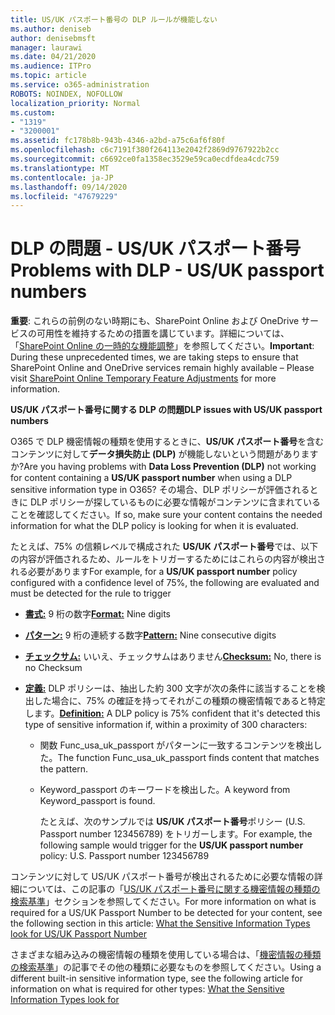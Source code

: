 ```yaml
---
title: US/UK パスポート番号の DLP ルールが機能しない
ms.author: deniseb
author: denisebmsft
manager: laurawi
ms.date: 04/21/2020
ms.audience: ITPro
ms.topic: article
ms.service: o365-administration
ROBOTS: NOINDEX, NOFOLLOW
localization_priority: Normal
ms.custom:
- "1319"
- "3200001"
ms.assetid: fc178b8b-943b-4346-a2bd-a75c6af6f80f
ms.openlocfilehash: c6c7191f380f264113e2042f2869d9767922b2cc
ms.sourcegitcommit: c6692ce0fa1358ec3529e59ca0ecdfdea4cdc759
ms.translationtype: MT
ms.contentlocale: ja-JP
ms.lasthandoff: 09/14/2020
ms.locfileid: "47679229"
---
```

# <a name="problems-with-dlp---usuk-passport-numbers"></a><span data-ttu-id="d0cc2-102">DLP の問題 - US/UK パスポート番号</span><span class="sxs-lookup"><span data-stu-id="d0cc2-102">Problems with DLP - US/UK passport numbers</span></span>

<span data-ttu-id="d0cc2-103">**重要**: これらの前例のない時期にも、SharePoint Online および OneDrive サービスの可用性を維持するための措置を講じています。詳細については、「[SharePoint Online の一時的な機能調整](https://aka.ms/ODSPAdjustments)」を参照してください。</span><span class="sxs-lookup"><span data-stu-id="d0cc2-103">**Important**: During these unprecedented times, we are taking steps to ensure that SharePoint Online and OneDrive services remain highly available – Please visit [SharePoint Online Temporary Feature Adjustments](https://aka.ms/ODSPAdjustments) for more information.</span></span>

<span data-ttu-id="d0cc2-104">**US/UK パスポート番号に関する DLP の問題**</span><span class="sxs-lookup"><span data-stu-id="d0cc2-104">**DLP issues with US/UK passport numbers**</span></span>

<span data-ttu-id="d0cc2-105">O365 で DLP 機密情報の種類を使用するときに、**US/UK パスポート番号**を含むコンテンツに対して**データ損失防止 (DLP)** が機能しないという問題がありますか?</span><span class="sxs-lookup"><span data-stu-id="d0cc2-105">Are you having problems with **Data Loss Prevention (DLP)** not working for content containing a **US/UK passport number** when using a DLP sensitive information type in O365?</span></span> <span data-ttu-id="d0cc2-106">その場合、DLP ポリシーが評価されるときに DLP ポリシーが探しているものに必要な情報がコンテンツに含まれていることを確認してください。</span><span class="sxs-lookup"><span data-stu-id="d0cc2-106">If so, make sure your content contains the needed information for what the DLP policy is looking for when it is evaluated.</span></span>
  
<span data-ttu-id="d0cc2-107">たとえば、75% の信頼レベルで構成された **US/UK パスポート番号**では、以下の内容が評価されるため、ルールをトリガーするためにはこれらの内容が検出される必要があります</span><span class="sxs-lookup"><span data-stu-id="d0cc2-107">For example, for a **US/UK passport number** policy configured with a confidence level of 75%, the following are evaluated and must be detected for the rule to trigger</span></span>
  
- <span data-ttu-id="d0cc2-108">**[書式:](https://docs.microsoft.com/microsoft-365/compliance/sensitive-information-type-entity-definitions#format-77)** 9 桁の数字</span><span class="sxs-lookup"><span data-stu-id="d0cc2-108">**[Format:](https://docs.microsoft.com/microsoft-365/compliance/sensitive-information-type-entity-definitions#format-77)** Nine digits</span></span>

- <span data-ttu-id="d0cc2-109">**[パターン:](https://docs.microsoft.com/microsoft-365/compliance/sensitive-information-type-entity-definitions#pattern-77)** 9 桁の連続する数字</span><span class="sxs-lookup"><span data-stu-id="d0cc2-109">**[Pattern:](https://docs.microsoft.com/microsoft-365/compliance/sensitive-information-type-entity-definitions#pattern-77)** Nine consecutive digits</span></span>

- <span data-ttu-id="d0cc2-110">**[チェックサム:](https://docs.microsoft.com/microsoft-365/compliance/sensitive-information-type-entity-definitions#checksum-76)** いいえ、チェックサムはありません</span><span class="sxs-lookup"><span data-stu-id="d0cc2-110">**[Checksum:](https://docs.microsoft.com/microsoft-365/compliance/sensitive-information-type-entity-definitions#checksum-76)** No, there is no Checksum</span></span>

- <span data-ttu-id="d0cc2-111">**[定義:](https://docs.microsoft.com/microsoft-365/compliance/sensitive-information-type-entity-definitions#definition-77)** DLP ポリシーは、抽出した約 300 文字が次の条件に該当することを検出した場合に、75% の確証を持ってそれがこの種類の機密情報であると特定します。</span><span class="sxs-lookup"><span data-stu-id="d0cc2-111">**[Definition:](https://docs.microsoft.com/microsoft-365/compliance/sensitive-information-type-entity-definitions#definition-77)** A DLP policy is 75% confident that it's detected this type of sensitive information if, within a proximity of 300 characters:</span></span>

  - <span data-ttu-id="d0cc2-112">関数 Func_usa_uk_passport がパターンに一致するコンテンツを検出した。</span><span class="sxs-lookup"><span data-stu-id="d0cc2-112">The function Func_usa_uk_passport finds content that matches the pattern.</span></span>

  - <span data-ttu-id="d0cc2-113">Keyword_passport のキーワードを検出した。</span><span class="sxs-lookup"><span data-stu-id="d0cc2-113">A keyword from Keyword_passport is found.</span></span>

    <span data-ttu-id="d0cc2-114">たとえば、次のサンプルでは **US/UK パスポート番号**ポリシー (U.S. Passport number 123456789) をトリガーします。</span><span class="sxs-lookup"><span data-stu-id="d0cc2-114">For example, the following sample would trigger for the **US/UK passport number** policy: U.S. Passport number 123456789</span></span>

<span data-ttu-id="d0cc2-115">コンテンツに対して US/UK パスポート番号が検出されるために必要な情報の詳細については、この記事の「[US/UK パスポート番号に関する機密情報の種類の検索基準](https://docs.microsoft.com/microsoft-365/compliance/sensitive-information-type-entity-definitions#us--uk-passport-number)」セクションを参照してください。</span><span class="sxs-lookup"><span data-stu-id="d0cc2-115">For more information on what is required for a US/UK Passport Number to be detected for your content, see the following section in this article: [What the Sensitive Information Types look for US/UK Passport Number](https://docs.microsoft.com/microsoft-365/compliance/sensitive-information-type-entity-definitions#us--uk-passport-number)</span></span>
  
<span data-ttu-id="d0cc2-116">さまざまな組み込みの機密情報の種類を使用している場合は、「[機密情報の種類の検索基準](https://docs.microsoft.com/microsoft-365/compliance/sensitive-information-type-entity-definitions)」の記事でその他の種類に必要なものを参照してください。</span><span class="sxs-lookup"><span data-stu-id="d0cc2-116">Using a different built-in sensitive information type, see the following article for information on what is required for other types: [What the Sensitive Information Types look for](https://docs.microsoft.com/microsoft-365/compliance/sensitive-information-type-entity-definitions)</span></span>
  